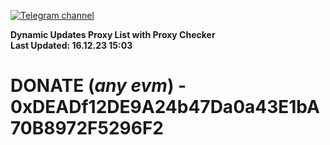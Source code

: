 [![Telegram channel](https://img.shields.io/endpoint?url=https://runkit.io/damiankrawczyk/telegram-badge/branches/master?url=https://t.me/n4z4v0d)](https://t.me/n4z4v0d) 

**Dynamic Updates Proxy List with Proxy Checker**  
**Last Updated: 16.12.23 15:03**

# DONATE (_any evm_) - 0xDEADf12DE9A24b47Da0a43E1bA70B8972F5296F2
